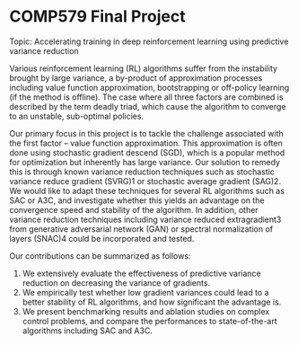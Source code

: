 # COMP579 Final Project
Topic: Accelerating training in deep reinforcement learning using predictive variance reduction

Various reinforcement learning (RL) algorithms suffer from the instability brought by large variance, a by-product of approximation processes including value function approximation, bootstrapping or off-policy learning (if the method is offline). The case where all three factors are combined is described by the term deadly triad, which cause the algorithm to converge to an unstable, sub-optimal policies.

Our primary focus in this project is to tackle the challenge associated with the first factor – value function approximation. This approximation is often done using stochastic gradient descend (SGD), which is a popular method for optimization but inherently has large variance. Our solution to remedy this is through known variance reduction techniques such as stochastic variance reduce gradient (SVRG)1 or stochastic average gradient (SAG)2. We would like to adapt these techniques for several RL algorithms such as SAC or A3C, and investigate whether this yields an advantage on the convergence speed and stability of the algorithm. In addition, other variance reduction techniques including variance reduced extragradient3 from generative adversarial network (GAN) or spectral normalization of layers (SNAC)4 could be incorporated and tested.

Our contributions can be summarized as follows:
1.	We extensively evaluate the effectiveness of predictive variance reduction on decreasing the variance of gradients.
2.	We empirically test whether low gradient variances could lead to a better stability of RL algorithms, and how significant the advantage is.
3.	We present benchmarking results and ablation studies on complex control problems, and compare the performances to state-of-the-art algorithms including SAC and A3C.
